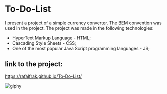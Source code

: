 # To-Do-List
I present a project of a simple currency converter. The BEM convention was used in the project. The project was made in the following technologies:

* HyperText Markup Language - HTML;
* Cascading Style Sheets - CSS;
* One of the most popular Java Script programming languages - JS;

##  link to the project:

https://rafalfrak.github.io/To-Do-List/


![giphy](https://user-images.githubusercontent.com/78790227/120182403-a3e5a900-c20e-11eb-9ecd-ecd652f381a2.gif)
